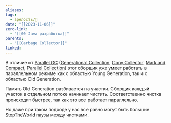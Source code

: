 ```yaml
---
aliases: 
tags:
  - зрелость/🌱
date: "[[2023-11-06]]"
zero-link:
  - "[[00 Java разработка]]"
parents:
  - "[[Garbage Collector]]"
linked:
---
```

В отличие от [Parallel GC](Parallel%20GC.md) ([Generational Collection](Generational%20Collection.md), [Copy Collector](Copy%20Collector.md), [Mark and Compact](Mark%20and%20Compact.md), [Parallel Collection](Parallel%20Collection.md)) этот сборщик уже умеет работать в параллельном режиме как с областью Young Generation, так и с областью Old Generation.

Память Old Generation разбивается на участки. Сборщик каждый участок в отдельном потоке начинает чистить. Соответственно чистка происходит быстрее, так как это все работает параллельно.

Но даже при таком подходе у нас все равно могут быть большие [StopTheWorld](StopTheWorld.md) паузы между чистками.